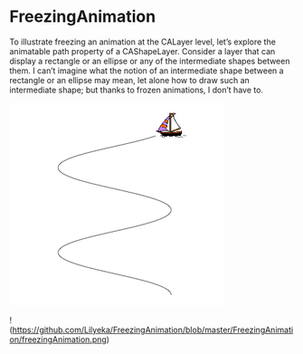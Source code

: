 # FreezingAnimation
To illustrate freezing an animation at the CALayer level, let’s explore the animatable path property of a CAShapeLayer. Consider a layer that can display a rectangle or an ellipse or any of the intermediate shapes between them. I can’t imagine what the notion of an intermediate shape between a rectangle or an ellipse may mean, let alone how to draw such an intermediate shape; but thanks to frozen animations, I don’t have to.


![A](https://github.com/Lilyeka/SailingBoat/blob/master/SailingBoat/boatPath.png "A boat and the course she’ll sail")

!(https://github.com/Lilyeka/FreezingAnimation/blob/master/FreezingAnimation/freezingAnimation.png)
